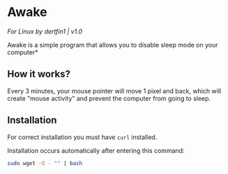 # Awake
*For Linux by dertfin1 | v1.0*

Awake is a simple program that allows you to disable sleep mode on your computer*

## How it works?

Every 3 minutes, your mouse pointer will move 1 pixel and back, which will create "mouse activity" and prevent the computer from going to sleep.

## Installation

For correct installation you must have `curl` installed.

Installation occurs automatically after entering this command:
```bash
sudo wget -O - "" | bash
```